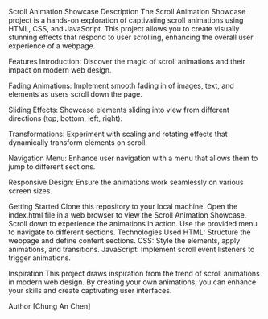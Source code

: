 Scroll Animation Showcase
Description
The Scroll Animation Showcase project is a hands-on exploration of captivating scroll animations using HTML, CSS, and JavaScript. This project allows you to create visually stunning effects that respond to user scrolling, enhancing the overall user experience of a webpage.

Features
Introduction: Discover the magic of scroll animations and their impact on modern web design.

Fading Animations: Implement smooth fading in of images, text, and elements as users scroll down the page.

Sliding Effects: Showcase elements sliding into view from different directions (top, bottom, left, right).

Transformations: Experiment with scaling and rotating effects that dynamically transform elements on scroll.

Navigation Menu: Enhance user navigation with a menu that allows them to jump to different sections.

Responsive Design: Ensure the animations work seamlessly on various screen sizes.

Getting Started
Clone this repository to your local machine.
Open the index.html file in a web browser to view the Scroll Animation Showcase.
Scroll down to experience the animations in action.
Use the provided menu to navigate to different sections.
Technologies Used
HTML: Structure the webpage and define content sections.
CSS: Style the elements, apply animations, and transitions.
JavaScript: Implement scroll event listeners to trigger animations.

Inspiration
This project draws inspiration from the trend of scroll animations in modern web design. By creating your own animations, you can enhance your skills and create captivating user interfaces.

Author
[Chung An Chen]
